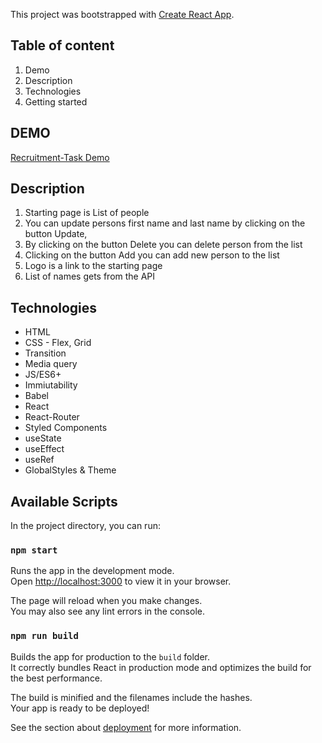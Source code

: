 
This project was bootstrapped with [Create React App](https://github.com/facebook/create-react-app).
## Table of content
1. Demo
1. Description
1. Technologies
1. Getting started

## DEMO
[Recruitment-Task Demo](https://adriansacha.github.io/recruitment-bbb/)

## Description
1. Starting page is List of people
2. You can update persons first name and last name by clicking on the button Update,
3. By clicking on the button Delete you can delete person from the list
4. Clicking on the button Add you can add new person to the list
5. Logo is a link to the starting page
6. List of names gets from the API

## Technologies
- HTML
- CSS - Flex, Grid
- Transition
- Media query
- JS/ES6+
- Immiutability
- Babel
- React
- React-Router
- Styled Components
- useState
- useEffect
- useRef
- GlobalStyles & Theme

## Available Scripts
In the project directory, you can run:

### `npm start`
Runs the app in the development mode.\
Open [http://localhost:3000](http://localhost:3000) to view it in your browser.

The page will reload when you make changes.\
You may also see any lint errors in the console.

### `npm run build`
Builds the app for production to the `build` folder.\
It correctly bundles React in production mode and optimizes the build for the best performance.

The build is minified and the filenames include the hashes.\
Your app is ready to be deployed!

See the section about [deployment](https://facebook.github.io/create-react-app/docs/deployment) for more information.
